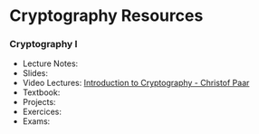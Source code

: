 # Cryptography Resources

### Cryptography I

- Lecture Notes:
- Slides:
- Video Lectures: [Introduction to Cryptography - Christof Paar](https://www.youtube.com/channel/UC1usFRN4LCMcfIV7UjHNuQg/video/)
- Textbook:
- Projects:
- Exercices:
- Exams:
